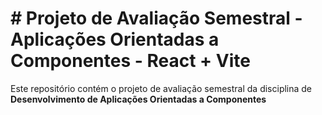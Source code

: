 # # Projeto de Avaliação Semestral - Aplicações Orientadas a Componentes - React + Vite

Este repositório contém o projeto de avaliação semestral da disciplina de **Desenvolvimento de Aplicações Orientadas a Componentes**
